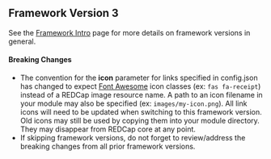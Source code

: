 ## Framework Version 3

See the [Framework Intro](intro.md) page for more details on framework versions in general.

#### Breaking Changes

* The convention for the **icon** parameter for links specified in config.json has changed to expect [Font Awesome](https://fontawesome.com/icons?d=gallery) icon classes (ex: `fas fa-receipt`) instead of a REDCap image resource name. A path to an icon filename in your module may also be specified (ex: `images/my-icon.png`). All link icons will need to be updated when switching to this framework version.  Old icons may still be used by copying them into your module directory.  They may disappear from REDCap core at any point.
* If skipping framework versions, do not forget to review/address the breaking changes from all prior framework versions.
